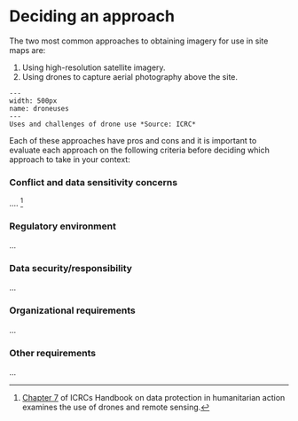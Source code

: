 # Deciding an approach

The two most common approaches to obtaining imagery for use in site maps are:
1. Using high-resolution satellite imagery.
2. Using drones to capture aerial photography above the site.

```{figure} ./images/droneuseschallenges.png
---
width: 500px
name: droneuses
---
Uses and challenges of drone use *Source: ICRC*
```

Each of these approaches have pros and cons and it is important to evaluate each approach on the following criteria before deciding which approach to take in your context:

### Conflict and data sensitivity concerns
.... [^footnote1]
### Regulatory environment
...
### Data security/responsibility
...
### Organizational requirements
...
### Other requirements
...

[^footnote1]: [Chapter 7](https://www.icrc.org/en/data-protection-humanitarian-action-handbook) of ICRCs Handbook on data protection in humanitarian action examines the use of drones and remote sensing.